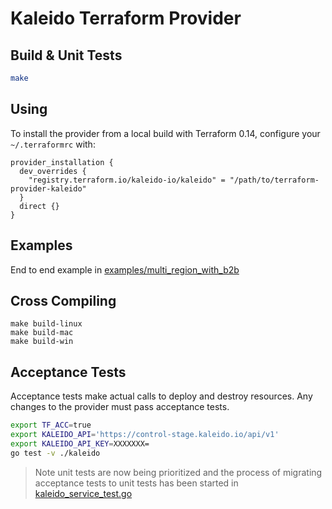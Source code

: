 # Kaleido Terraform Provider

## Build & Unit Tests

```sh
make
```

## Using

To install the provider from a local build with Terraform 0.14, configure your `~/.terraformrc` with:

```
provider_installation {
  dev_overrides {
    "registry.terraform.io/kaleido-io/kaleido" = "/path/to/terraform-provider-kaleido"
  }
  direct {}
}
```

## Examples

End to end example in [examples/multi_region_with_b2b](examples/multi_region_with_b2b)

## Cross Compiling

```
make build-linux
make build-mac
make build-win
```

## Acceptance Tests

Acceptance tests make actual calls to deploy and destroy resources.
Any changes to the provider must pass acceptance tests.

```sh
export TF_ACC=true
export KALEIDO_API='https://control-stage.kaleido.io/api/v1'
export KALEIDO_API_KEY=XXXXXXX=
go test -v ./kaleido
```

> Note unit tests are now being prioritized and the process of migrating acceptance tests to
> unit tests has been started in [kaleido_service_test.go](./kaleido/kaleido_service_test.go)

